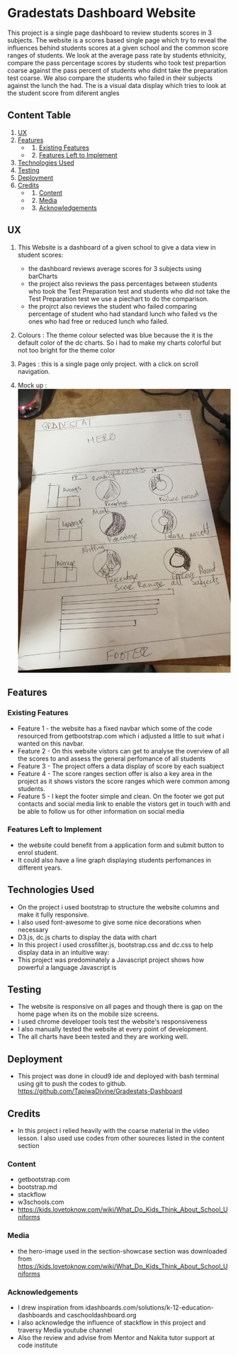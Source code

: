 # Gradestats Dashboard Website
This project is a single page dashboard to review students scores in 3 subjects. The website is a scores based single page which try to reveal the influences behind students scores at a given school and the common score ranges of students.
We look at the average pass rate by students ethnicity, compare the pass percentage scores by students who took test prepartion coarse against the pass percent of students who didnt take the preparation test coarse. We also compare the students who failed in their subjects against the lunch the had. The is a visual data display which tries to look at the student score from diferent angles 
## Content Table

1. [UX](#UX)
2. [Features](#Features)
    +   1. [Existing Features](#existing-features)
    +   2. [Features Left to Implement](#features-left-to-implement)
3. [Technologies Used](#technologies-used)
4. [Testing](#testing)
6. [Deployment](#deployment)
7. [Credits](#credits)
    +   1. [Content](#content)
    +   2. [Media](#media)
    +   3. [Acknowledgements](#acknowledgements)


## UX

1. This Website is a dashboard of a given school to give a data view in student scores:
    +  the dashboard reviews average scores for 3 subjects using barCharts
    +  the project also reviews the pass percentages between students who took the Test Preparation test and students who did not take the Test Preparation test we use a piechart to do the comparison.
    +  the projrct also reviews the student who failed comparing percentage of student who had standard lunch  who failed vs the ones who had free or reduced lunch who failed.
    
2. Colours : The theme colour selected was blue because the it is the default color of the dc charts. So i had to make my charts colorful but not too bright for the theme color 
3. Pages : this is a single page only project. with a click on scroll navigation.
4. Mock up : ![websitesketch](/static/images/websitesketch.jpg)
    

## Features

### Existing Features
- Feature 1 - the website has a fixed navbar which some of the code resourced from getbootstrap.com which i adjusted a little  to suit what i wanted on this navbar.
- Feature 2 - On this website vistors can get to analyse the overview of all the scores to and assess the general perfomance of all students 
- Feature 3 - The project offers a data display of score by each suabject
- Feature 4 - The score ranges section offer is also a key area in the project as it shows vistors the score ranges which were common among students.
- Feature 5 - I kept the footer simple and clean. On the footer we got put contacts and social media link to enable the vistors get in touch with and be able to follow us for other information on social media 

### Features Left to Implement

- the website could benefit from a application form and submit button to enrol student.
- It could also have a line graph displaying students perfomances in different years.


## Technologies Used

- On the project i used bootstrap to structure the website columns and make it fully responsive.
- I also used font-awesome to give some nice decorations when necessary
- D3.js, dc.js charts to display the data with chart
- In this project i used crossfilter.js, bootstrap.css and dc.css to help display data in an intuitive way:
- This project was predominately a Javascript project shows how powerful a language Javascript is

## Testing

- The website is responsive on all pages and though there is gap on the home page when its on the mobile size screens.
- I used chrome developer tools test the website's responsiveness
- I also manually tested the website at every point of development. 
- The all charts have been tested and they are working well.

## Deployment
- This project was done in cloud9 ide and deployed with bash terminal using git to push the codes to github.
https://github.com/TapiwaDivine/Gradestats-Dashboard

## Credits
- In this project i relied heavily with the coarse material in the video lesson. I also used use codes from other soureces listed in the content section

### Content
- getbootstrap.com
- bootstrap.md 
- stackflow
- w3schools.com
- https://kids.lovetoknow.com/wiki/What_Do_Kids_Think_About_School_Uniforms

### Media
- the hero-image used in the section-showcase section was downloaded from https://kids.lovetoknow.com/wiki/What_Do_Kids_Think_About_School_Uniforms

### Acknowledgements
- I drew inspiration from idashboards.com/solutions/k-12-education-dashboards and caschooldashboard.org
- I also acknowledge the influence of stackflow in this project and traversy Media youtube channel
- Also the review and advise from Mentor and Nakita tutor support at code institute